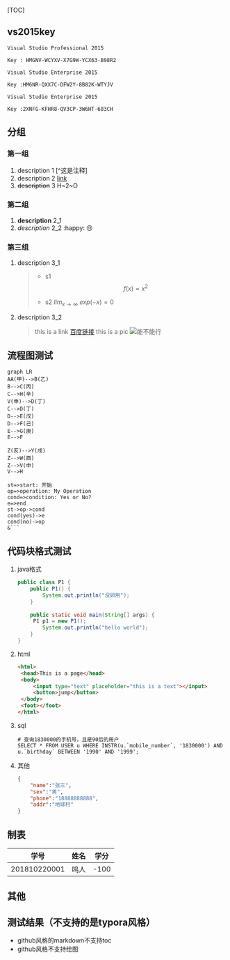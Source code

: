 [TOC]

## vs2015key

```
Visual Studio Professional 2015

Key : HMGNV-WCYXV-X7G9W-YCX63-B98R2

Visual Studio Enterprise 2015

Key :HM6NR-QXX7C-DFW2Y-8B82K-WTYJV

Visual Studio Enterprise 2015

Key :2XNFG-KFHR8-QV3CP-3W6HT-683CH
```

## 分组

### 第一组

1. description 1 [^这是注释]
2. description 2 [link][]
3. ~~description~~ 3 H~2~O

### 第二组

1. **description** 2_1 
2. *description* 2_2 :happy: :cry:

### 第三组

1. description 3_1

   > - s1 
   >   $$
   >   f(x)=x^2
   >   $$
   >
   > - s2  $lim_{x \to \infty} \ exp(-x)=0$

2. description 3_2

   > this is a link [百度链接](https://www.baidu.com)
   > this is a pic ![能不能行](https://imgur.com/WobMlLp.png)

## 流程图测试

```mermaid
graph LR
AA(甲)-->B(乙)
B-->C(丙)
C-->H(辛)
V(申)-->D(丁)
C-->D(丁)
D-->E(戊)
D-->F(己)
E-->G(庚)
E-->F

Z(亥)-->Y(戌)
Z-->W(酉)
Z-->V(申)
V-->H
```

```flow
st=>start: 开始
op=>operation: My Operation
cond=>condition: Yes or No?
e=>end
st->op->cond
cond(yes)->e
cond(no)->op
&```
```



## 代码块格式测试

1. java格式

   ```java
   public class P1 {
       public P1() {
           System.out.println("没卵用");
       }
       
       public static void main(String[] args) {
       	P1 p1 = new P1();
           System.out.println("hello world");
       }
   }
   ```

2. html

   ```html
   <html>
   	<head>This is a page</head>
   	<body>
   		<input type="text" placeholder="this is a text"></input>
   		<button>jump</button>
   	</body>
   	<foot></foot>
   </html>
   ```

3. sql

   ```mysql
   # 查询1830000的手机号，且是90后的用户
   SELECT * FROM USER u WHERE INSTR(u.`mobile_number`, '1830000') AND u.`birthday` BETWEEN '1990' AND '1999';
   ```

4. 其他

   ```json
   {
       "name":"张三",
       "sex":"男",
       "phone":"18888888888",
       "addr":"地球村"
   }
   ```

## 制表

| 学号         | 姓名 | 学分 |
| ------------ | ---- | ---- |
| 201810220001 | 鸣人 | -100 |



## 其他

[link]: http:www.baidu.com	"这是百度"

[^这是个注释]: http:www.google.com 

## 测试结果（不支持的是typora风格）

- github风格的markdown不支持toc
- github风格不支持绘图
